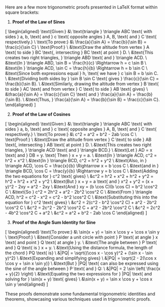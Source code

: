 Here are a few more trigonometric proofs presented in LaTeX format within square brackets:

1. **Proof of the Law of Sines**

\[
\begin{aligned}
\text{Given:} &\ \text{triangle } \triangle ABC \text{ with sides } a, b, \text{ and } c \text{ opposite angles } A, B, \text{ and } C \text{ respectively.} \\
\text{To prove:} &\ \frac{a}{\sin A} = \frac{b}{\sin B} = \frac{c}{\sin C} \\
\text{Proof:} \\
&\text{Draw the altitude from vertex } A \text{ to side } BC \text{, intersecting } BC \text{ at point } D. \\
&\text{This creates two right triangles, } \triangle ABD \text{ and } \triangle ACD. \\
&\text{In } \triangle ABD, \sin B = \frac{h}{c} \Rightarrow h = c \sin B \\
&\text{In } \triangle ACD, \sin C = \frac{h}{b} \Rightarrow h = b \sin C \\
&\text{Since both expressions equal } h, \text{ we have } c \sin B = b \sin C. \\
&\text{Dividing both sides by } \sin B \sin C \text{ gives } \frac{c}{\sin C} = \frac{b}{\sin B}. \\
&\text{Similarly, drawing the altitude from vertex } B \text{ to side } AC \text{ and from vertex } C \text{ to side } AB \text{ gives} \\
&\frac{a}{\sin A} = \frac{c}{\sin C} \text{ and } \frac{a}{\sin A} = \frac{b}{\sin B}. \\
&\text{Thus, } \frac{a}{\sin A} = \frac{b}{\sin B} = \frac{c}{\sin C}.
\end{aligned}
\]

2. **Proof of the Law of Cosines**

\[
\begin{aligned}
\text{Given:} &\ \text{triangle } \triangle ABC \text{ with sides } a, b, \text{ and } c \text{ opposite angles } A, B, \text{ and } C \text{ respectively.} \\
\text{To prove:} &\ c^2 = a^2 + b^2 - 2ab \cos C \\
\text{Proof:} \\
&\text{Draw the altitude from vertex } C \text{ to side } AB \text{, intersecting } AB \text{ at point } D. \\
&\text{This creates two right triangles, } \triangle ACD \text{ and } \triangle BCD.} \\
&\text{Let } AD = x \text{ and } DB = y. \text{ Then } x + y = a. \\
&\text{In } \triangle ACD, c^2 = h^2 + x^2 \\
&\text{In } \triangle BCD, c^2 = h^2 + y^2 \\
&\text{Also, in } \triangle ACD, \cos C = \frac{x}{b} \Rightarrow x = b \cos C \\
&\text{and in } \triangle BCD, \cos C = \frac{y}{b} \Rightarrow y = b \cos C \\
&\text{Adding the two equations for } c^2 \text{ gives} \\
&c^2 = h^2 + x^2 + h^2 + y^2 = h^2 + h^2 + x^2 + y^2 \\
&\text{But } x + y = a \text{ and } x^2 + y^2 = (x + y)^2 - 2xy = a^2 - 2xy \\
&\text{And } xy = (b \cos C)(b \cos C) = b^2 \cos^2 C \\
&\text{So } c^2 = 2h^2 + a^2 - 2b^2 \cos^2 C \\
&\text{From } \triangle ACD, h^2 = c^2 - x^2 = c^2 - b^2 \cos^2 C \\
&\text{Substituting this into the equation for } c^2 \text{ gives} \\
&c^2 = 2(c^2 - b^2 \cos^2 C) + a^2 - 2b^2 \cos^2 C \\
&c^2 = 2c^2 - 2b^2 \cos^2 C + a^2 - 2b^2 \cos^2 C \\
&c^2 = 2c^2 - 4b^2 \cos^2 C + a^2 \\
&c^2 = a^2 + b^2 - 2ab \cos C
\end{aligned}
\]

3. **Proof of the Angle Sum Identity for Sine**

\[
\begin{aligned}
\text{To prove:} &\ \sin(x + y) = \sin x \cos y + \cos x \sin y \\
\text{Proof:} \\
&\text{Consider a unit circle with point } P \text{ at angle } x \text{ and point } Q \text{ at angle } y. \\
&\text{The angle between } P \text{ and } Q \text{ is } x + y. \\
&\text{Using the distance formula, the length of the chord } PQ \text{ is} \\
&|PQ| = \sqrt{(\cos x - \cos y)^2 + (\sin x - \sin y)^2} \\
&\text{Expanding and simplifying gives} \\
&|PQ| = \sqrt{2 - 2(\cos x \cos y + \sin x \sin y)} \\
&\text{But } |PQ| \text{ can also be expressed using the sine of the angle between } P \text{ and } Q: \\
&|PQ| = 2 \sin \left( \frac{x + y}{2} \right) \\
&\text{Equating the two expressions for } |PQ| \text{ and solving for } \sin(x + y) \text{ gives} \\
&\sin(x + y) = \sin x \cos y + \cos x \sin y
\end{aligned}
\]

These proofs demonstrate some fundamental trigonometric identities and theorems, showcasing various techniques used in trigonometric proofs.